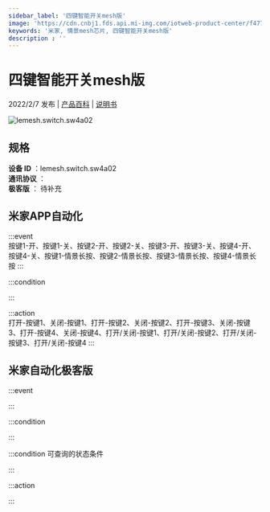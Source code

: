 ```yaml
---
sidebar_label: '四键智能开关mesh版'
image: 'https://cdn.cnbj1.fds.api.mi-img.com/iotweb-product-center/f4774c6490661f4cc3fb77205aec5a3b_1641886957740.png?GalaxyAccessKeyId=AKVGLQWBOVIRQ3XLEW&Expires=9223372036854775807&Signature=oKIB+dKeIZxgsUStAAiD3B1VH+Y='
keywords: '米家, 情景mesh芯片, 四键智能开关mesh版'
description : ''
---
```

# 四键智能开关mesh版

2022/2/7 发布 | [产品百科](https://home.mi.com/webapp/content/baike/product/index.html?model=lemesh.switch.sw4a02/) | [说明书](https://home.mi.com/views/introduction.html?model=lemesh.switch.sw4a02&region=cn)

![lemesh.switch.sw4a02](https://cdn.cnbj1.fds.api.mi-img.com/iotweb-product-center/f4774c6490661f4cc3fb77205aec5a3b_1641886957740.png?GalaxyAccessKeyId=AKVGLQWBOVIRQ3XLEW&Expires=9223372036854775807&Signature=oKIB+dKeIZxgsUStAAiD3B1VH+Y=)

## 规格  
> 
**设备 ID** ：lemesh.switch.sw4a02  
**通讯协议** ：  
**极客版**  ： 待补充 


## 米家APP自动化  

:::event  
按键1-开、按键1-关、按键2-开、按键2-关、按键3-开、按键3-关、按键4-开、按键4-关、按键1-情景长按、按键2-情景长按、按键3-情景长按、按键4-情景长按
:::

:::condition  

:::

:::action   
打开-按键1、关闭-按键1、打开-按键2、关闭-按键2、打开-按键3、关闭-按键3、打开-按键4、关闭-按键4、打开/关闭-按键1、打开/关闭-按键2、打开/关闭-按键3、打开/关闭-按键4
:::

## 米家自动化极客版  

:::event  

:::

:::condition  

:::

:::condition 可查询的状态条件  

:::

:::action  

:::

        
